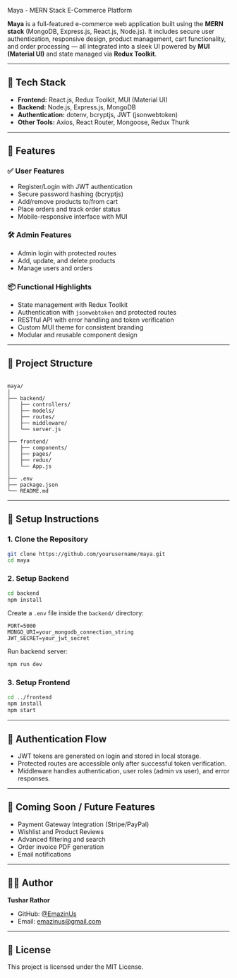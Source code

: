  Maya - MERN Stack E-Commerce Platform

**Maya** is a full-featured e-commerce web application built using the **MERN stack** (MongoDB, Express.js, React.js, Node.js). It includes secure user authentication, responsive design, product management, cart functionality, and order processing — all integrated into a sleek UI powered by **MUI (Material UI)** and state managed via **Redux Toolkit**.

---

## 🚀 Tech Stack

- **Frontend:** React.js, Redux Toolkit, MUI (Material UI)
- **Backend:** Node.js, Express.js, MongoDB
- **Authentication:** dotenv, bcryptjs, JWT (jsonwebtoken)
- **Other Tools:** Axios, React Router, Mongoose, Redux Thunk

---

## 🔐 Features

### ✅ User Features
- Register/Login with JWT authentication
- Secure password hashing (bcryptjs)
- Add/remove products to/from cart
- Place orders and track order status
- Mobile-responsive interface with MUI

### 🛠️ Admin Features
- Admin login with protected routes
- Add, update, and delete products
- Manage users and orders

### 📦 Functional Highlights
- State management with Redux Toolkit
- Authentication with `jsonwebtoken` and protected routes
- RESTful API with error handling and token verification
- Custom MUI theme for consistent branding
- Modular and reusable component design

---

## 📁 Project Structure

```

maya/
│
├── backend/
│   ├── controllers/
│   ├── models/
│   ├── routes/
│   ├── middleware/
│   └── server.js
│
├── frontend/
│   ├── components/
│   ├── pages/
│   ├── redux/
│   └── App.js
│
├── .env
├── package.json
└── README.md

````

---

## 🔧 Setup Instructions

### 1. Clone the Repository

```bash
git clone https://github.com/yourusername/maya.git
cd maya
````

### 2. Setup Backend

```bash
cd backend
npm install
```

Create a `.env` file inside the `backend/` directory:

```env
PORT=5000
MONGO_URI=your_mongodb_connection_string
JWT_SECRET=your_jwt_secret
```

Run backend server:

```bash
npm run dev
```

### 3. Setup Frontend

```bash
cd ../frontend
npm install
npm start
```

---

## 🔐 Authentication Flow

* JWT tokens are generated on login and stored in local storage.
* Protected routes are accessible only after successful token verification.
* Middleware handles authentication, user roles (admin vs user), and error responses.

---

## 🧪 Coming Soon / Future Features

* Payment Gateway Integration (Stripe/PayPal)
* Wishlist and Product Reviews
* Advanced filtering and search
* Order invoice PDF generation
* Email notifications

---

## 👨‍💻 Author

**Tushar Rathor**

* GitHub: [@EmazinUs](https://github.com/EmazinUs)
* Email: [emazinus@gmail.com](mailto:emazinus@gmail.com)

---

## 📜 License

This project is licensed under the MIT License.

